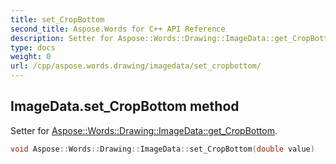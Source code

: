 ```yaml
---
title: set_CropBottom
second_title: Aspose.Words for C++ API Reference
description: Setter for Aspose::Words::Drawing::ImageData::get_CropBottom. 
type: docs
weight: 0
url: /cpp/aspose.words.drawing/imagedata/set_cropbottom/
---
```

## ImageData.set_CropBottom method


Setter for [Aspose::Words::Drawing::ImageData::get_CropBottom](./get_cropbottom/).

```cpp
void Aspose::Words::Drawing::ImageData::set_CropBottom(double value)
```

